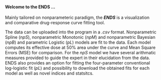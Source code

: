 #### Welcome to the ENDS ...

Mainly tailored on nonparameteric paradigm, the ***ENDS*** is a visualization and comparative drug-response curve fitting tool.

The data can be uploaded into the program in a *.csv* format. Nonparametric Spline (*npS*), nonparametric Monotonic (*npM*) and nonparametric Bayesian (*npB*) and parametric Logistic (*pL*) models are fit to the data. Each model computes its effective dose at 50% area under the curve and Mean Square Errors (MSE) for comparison. For the *npS* model we have several arithmatic measures provided to guide the expert in their elucidation from the data. ENDS also provides an option for fitting the four-parameter conventional log-logistic fit (*pL*) and possibility to download the obtained fits for each model as well as novel indices and statsitcs.



